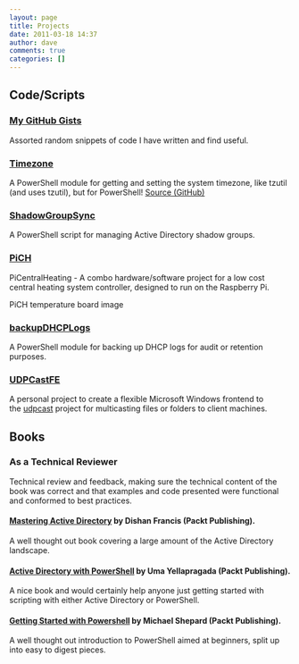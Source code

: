 ```yaml
---
layout: page
title: Projects
date: 2011-03-18 14:37
author: dave
comments: true
categories: []
---
```


## Code/Scripts

### [My GitHub Gists](https://gist.github.com/davegreen)

Assorted random snippets of code I have written and find useful.

### [Timezone](https://www.powershellgallery.com/packages/Timezone/)

A PowerShell module for getting and setting the system timezone, like tzutil (and uses tzutil), but for PowerShell! [Source (GitHub)](https://github.com/davegreen/PowerShell/tree/master/Modules/Timezone)

### [ShadowGroupSync](https://github.com/davegreen/shadowGroupSync)

A PowerShell script for managing Active Directory shadow groups.

### [PiCH](https://github.com/davegreen/PiCH.git)

PiCentralHeating - A combo hardware/software project for a low cost central heating system controller, designed to run on the Raspberry Pi.

PiCH temperature board image

### [backupDHCPLogs](https://github.com/davegreen/backupDhcpLogs.git)

A PowerShell module for backing up DHCP logs for audit or retention purposes.

### [UDPCastFE](https://github.com/davegreen/udpcastFE.git)

A personal project to create a flexible Microsoft Windows frontend to the [udpcast](http://udpcast.linux.lu) project for multicasting files or folders to client machines.

## Books

### As a Technical Reviewer

Technical review and feedback, making sure the technical content of the book was correct and that examples and code presented were functional and conformed to best practices.

#### [Mastering Active Directory](https://www.packtpub.com/networking-and-servers/mastering-active-directory) by Dishan Francis (Packt Publishing).

A well thought out book covering a large amount of the Active Directory landscape.

#### [Active Directory with PowerShell](https://www.packtpub.com/networking-and-servers/active-directory-powershell) by Uma Yellapragada (Packt Publishing).

A nice book and would certainly help anyone just getting started with scripting with either Active Directory or PowerShell.

#### [Getting Started with Powershell](https://www.packtpub.com/networking-and-servers/getting-started-powershell) by Michael Shepard (Packt Publishing).

A well thought out introduction to PowerShell aimed at beginners, split up into easy to digest pieces.
